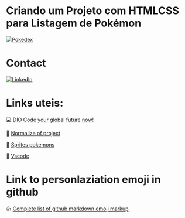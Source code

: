 # Criando um Projeto com HTMLCSS para Listagem de Pokémon

[![Pokedex](preview.png)](https://danielkremes.github.io/pokedex/)

# Contact
[![LinkedIn](https://img.shields.io/badge/LinkedIn-%230077B5.svg?logo=linkedin&logoColor=white)](https://www.linkedin.com/in/daniel-kremes-94919227b/)

# Links uteis:
💻 [DIO Code your global future now!](https://www.dio.me/)

🔗 [Normalize of project](https://cdnjs.com/libraries/normalize)

🔗 [Sprites pokemons](https://github.com/sashafirsov/pokeapi-sprites/tree/master)

🔗 [Vscode](https://code.visualstudio.com/)

# Link to personlaziation emoji in github
👍 [Complete list of github markdown emoji markup](https://gist.github.com/rxaviers/7360908)








